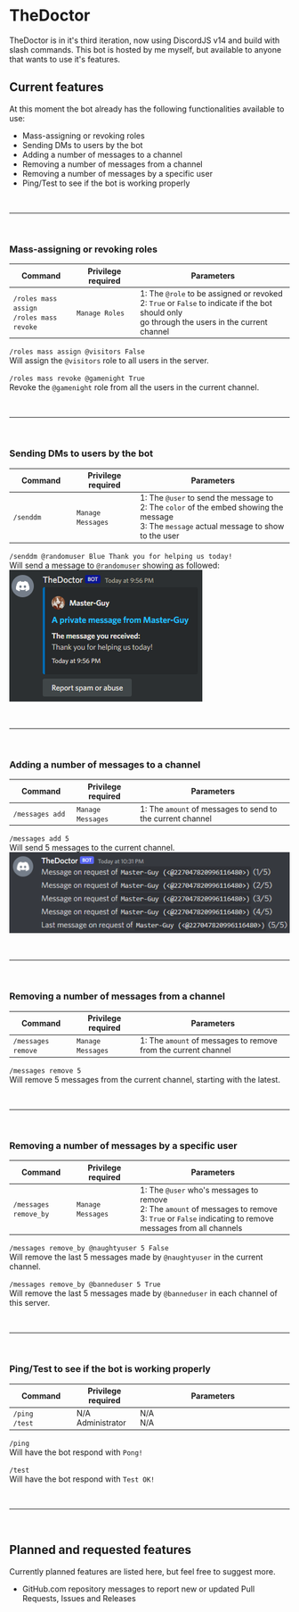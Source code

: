 # TheDoctor

TheDoctor is in it's third iteration, now using DiscordJS v14 and build with slash commands.
This bot is hosted by me myself, but available to anyone that wants to use it's features.

## Current features

At this moment the bot already has the following functionalities available to use:

-   Mass-assigning or revoking roles
-   Sending DMs to users by the bot
-   Adding a number of messages to a channel
-   Removing a number of messages from a channel
-   Removing a number of messages by a specific user
-   Ping/Test to see if the bot is working properly

<br /><hr /><br />

### Mass-assigning or revoking roles

| Command                                        | Privilege required | Parameters                                                                                                                                              |
| ---------------------------------------------- | ------------------ | ------------------------------------------------------------------------------------------------------------------------------------------------------- |
| `/roles mass assign`<br />`/roles mass revoke` | `Manage Roles`     | 1: The `@role` to be assigned or revoked<br />2: `True` or `False` to indicate if the bot should only<br /> go through the users in the current channel |

`/roles mass assign @visitors False`<br />Will assign the `@visitors` role to all users in the server.

`/roles mass revoke @gamenight True`<br />Revoke the `@gamenight` role from all the users in the current channel.

<br /><hr /><br />

### Sending DMs to users by the bot

| Command   | Privilege required | Parameters                                                                                                                                          |
| --------- | ------------------ | --------------------------------------------------------------------------------------------------------------------------------------------------- |
| `/senddm` | `Manage Messages`  | 1: The `@user` to send the message to<br />2: The `color` of the embed showing the message<br />3: The `message` actual message to show to the user |

`/senddm @randomuser Blue Thank you for helping us today!`<br />Will send a message to `@randomuser` showing as followed:<br />
![Example senddm](https://github.com/Master-Guy/TheDoctor/raw/main/senddm_example.png)

<br /><hr /><br />

### Adding a number of messages to a channel

| Command         | Privilege required | Parameters                                                 |
| --------------- | ------------------ | ---------------------------------------------------------- |
| `/messages add` | `Manage Messages`  | 1: The `amount` of messages to send to the current channel |

`/messages add 5`<br />Will send 5 messages to the current channel.
![Example messages add 5](https://github.com/Master-Guy/TheDoctor/raw/main/messagesadd_example.png)

<br /><hr /><br />

### Removing a number of messages from a channel

| Command            | Privilege required | Parameters                                                     |
| ------------------ | ------------------ | -------------------------------------------------------------- |
| `/messages remove` | `Manage Messages`  | 1: The `amount` of messages to remove from the current channel |

`/messages remove 5`<br />Will remove 5 messages from the current channel, starting with the latest.

<br /><hr /><br />

### Removing a number of messages by a specific user

| Command               | Privilege required | Parameters                                                                                                                                                    |
| --------------------- | ------------------ | ------------------------------------------------------------------------------------------------------------------------------------------------------------- |
| `/messages remove_by` | `Manage Messages`  | 1: The `@user` who's messages to remove<br />2: The `amount` of messages to remove <br />3: `True` or `False` indicating to remove messages from all channels |

`/messages remove_by @naughtyuser 5 False`<br />Will remove the last 5 messages made by `@naughtyuser` in the current channel.

`/messages remove_by @banneduser 5 True`<br />Will remove the last 5 messages made by `@banneduser` in each channel of this server.

<br /><hr /><br />

### Ping/Test to see if the bot is working properly

| Command              | Privilege required     | Parameters   |
| -------------------- | ---------------------- | ------------ |
| `/ping`<br />`/test` | N/A<br />Administrator | N/A<br />N/A |

`/ping`<br />
Will have the bot respond with `Pong!`

`/test`<br />
Will have the bot respond with `Test OK!`

<br /><hr /><br />

## Planned and requested features

Currently planned features are listed here, but feel free to suggest more.

-   GitHub.com repository messages to report new or updated Pull Requests, Issues and Releases

<style>
    table {
        width: 100%;
    }
    table th:first-of-type {
        min-width: 100px;
        width: 10%;
    }
    table th:nth-of-type(2) {
        min-width: 100px;
        width: 10%;
    }
    table th:nth-of-type(3) {
        width: 100%;
    }
</style>
